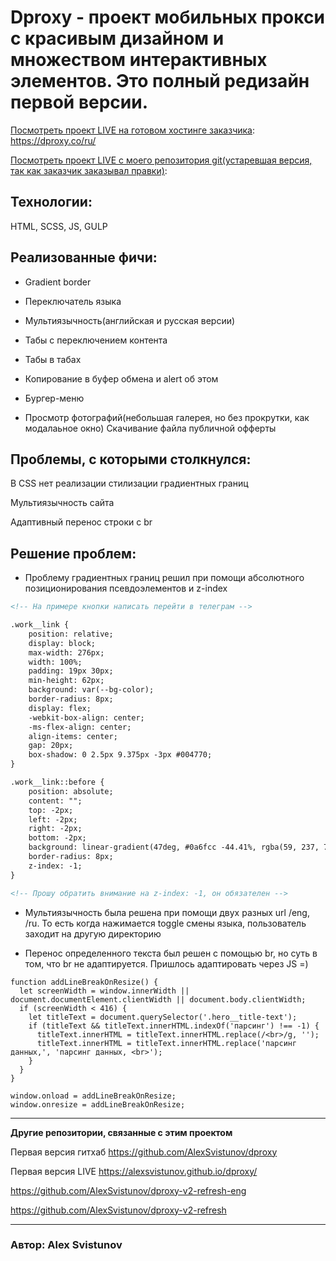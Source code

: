 # **Dproxy - проект мобильных прокси с красивым дизайном и множеством интерактивных элементов. Это полный редизайн первой версии.**

[Посмотреть проект LIVE на готовом хостинге заказчика](https://dproxy.co/ru/): https://dproxy.co/ru/

[Посмотреть проект LIVE с моего репозитория git(устаревшая версия, так  как заказчик заказывал правки)](https://alexsvistunov.github.io/dproxy-v2/):

## Технологии:
HTML, SCSS, JS, GULP


## Реализованные фичи:

+ Gradient border

+ Переключатель языка

+ Мультиязычность(английская и русская версии)

+ Табы с переключением контента

+ Табы в табах

+ Копирование в буфер обмена и alert об этом

+ Бургер-меню

+ Просмотр фотографий(небольшая галерея, но без прокрутки, как модалаьное окно)
Скачивание файла публичной офферты



## Проблемы, с которыми столкнулся:

В CSS нет реализации стилизации градиентных границ

Мультиязычность сайта

Адаптивный перенос строки с br


## Решение проблем:
+ Проблему градиентных границ решил при помощи абсолютного позиционирования псевдоэлементов и z-index
```html
<!-- На примере кнопки написать перейти в телеграм -->

.work__link {
    position: relative;
    display: block;
    max-width: 276px;
    width: 100%;
    padding: 19px 30px;
    min-height: 62px;
    background: var(--bg-color);
    border-radius: 8px;
    display: flex;
    -webkit-box-align: center;
    -ms-flex-align: center;
    align-items: center;
    gap: 20px;
    box-shadow: 0 2.5px 9.375px -3px #004770;
}

.work__link::before {
    position: absolute;
    content: "";
    top: -2px;
    left: -2px;
    right: -2px;
    bottom: -2px;
    background: linear-gradient(47deg, #0a6fcc -44.41%, rgba(59, 237, 77, .75) 124.33%);
    border-radius: 8px;
    z-index: -1;
}

<!-- Прошу обратить внимание на z-index: -1, он обязателен -->

```

+ Мультиязычность была решена при помощи двух разных url /eng, /ru. 
То есть когда нажимается toggle смены языка, пользователь заходит на другую директорию

+ Перенос определенного текста был решен с помощью br, но суть в том, что br не адаптируется. Пришлось адаптировать через JS =)

```JS
function addLineBreakOnResize() {
  let screenWidth = window.innerWidth || document.documentElement.clientWidth || document.body.clientWidth;
  if (screenWidth < 416) {
    let titleText = document.querySelector('.hero__title-text');
    if (titleText && titleText.innerHTML.indexOf('парсинг') !== -1) {
      titleText.innerHTML = titleText.innerHTML.replace(/<br>/g, '');
      titleText.innerHTML = titleText.innerHTML.replace('парсинг данных,', 'парсинг данных, <br>');
    }
  }
}

window.onload = addLineBreakOnResize;
window.onresize = addLineBreakOnResize;
```
<hr>

**Другие репозитории, связанные с этим проектом**

Первая версия гитхаб
https://github.com/AlexSvistunov/dproxy

Первая версия LIVE 
https://alexsvistunov.github.io/dproxy/

https://github.com/AlexSvistunov/dproxy-v2-refresh-eng

https://github.com/AlexSvistunov/dproxy-v2-refresh



<hr>

### Автор: Alex Svistunov


